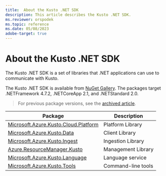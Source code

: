```yaml
---
title:  About the Kusto .NET SDK
description: This article describes the Kusto .NET SDK.
ms.reviewer: orspodek
ms.topic: reference
ms.date: 05/08/2023
adobe-target: true
---
```

# About the Kusto .NET SDK

The Kusto .NET SDK is a set of libraries that .NET applications can use to communicate with Kusto.

The Kusto .NET SDK is available from [NuGet Gallery](https://www.nuget.org/).
The packages target .NETFramework 4.7.2, .NETCoreApp 2.1, and .NETStandard 2.0.

> For previous package versions, see the [archived article](/previous-versions/azure/data-explorer/kusto/api/netfx/about-the-sdk).

| Package                                                                                                     | Description        |
|-------------------------------------------------------------------------------------------------------------|--------------------|
| [Microsoft.Azure.Kusto.Cloud.Platform](https://www.nuget.org/packages/Microsoft.Azure.Kusto.Cloud.Platform) | Platform Library   |
| [Microsoft.Azure.Kusto.Data](https://www.nuget.org/packages/Microsoft.Azure.Kusto.Data/)                    | Client Library     |
| [Microsoft.Azure.Kusto.Ingest](https://www.nuget.org/packages/Microsoft.Azure.Kusto.Ingest/)                | Ingestion Library  |
| [Azure.ResourceManager.Kusto](https://www.nuget.org/packages/Azure.ResourceManager.Kusto/)                  | Management Library |
| [Microsoft.Azure.Kusto.Language](https://www.nuget.org/packages/Microsoft.Azure.Kusto.Language/)            | Language service   |
| [Microsoft.Azure.Kusto.Tools](https://www.nuget.org/packages/Microsoft.Azure.Kusto.Tools/)                  | Command-line tools |
